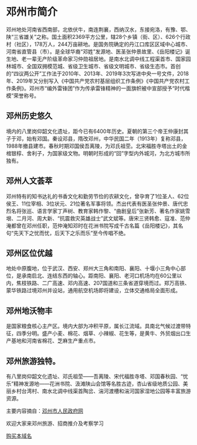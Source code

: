 # 邓州市简介

邓州地处河南省西南部，北依伏牛，南连荆襄，西纳汉水，东接宛洛，有豫、鄂、陕“三省雄关”之称。国土面积2369平方公里，辖28个乡镇（街、区）、626个行政村（社区），178万人，244万亩耕地。是国务院确定的丹江口库区区域中心城市、河南省直管县（市）。是全球华裔“邓姓”发源地、医圣张仲景故里、《岳阳楼记》诞生地、老一辈无产阶级革命家习仲勋祖居地。是南水北调中线工程渠首市、国家园林城市、全国双拥模范城、省级卫生城市、省级文明城市、省级生态市。首创的“四议两公开”工作法于2010年、2013年、2019年3次写进中央一号文件，2018年、2019年又分别写入《中国共产党农村基层组织工作条例》《中国共产党农村工作条例》。邓州市“编外雷锋团”作为传承雷锋精神的一面旗帜被中宣部授予“时代楷模”荣誉称号。

## 邓州历史悠久

境内的八里岗仰韶文化遗址，距今已有6400年历史。夏朝的第三个帝王仲康封其子于邓，始有邓国。秦设邓县，隋改邓州，中华民国二年（1913年）复称邓县，1988年撤县建市。春秋时期邓国侯吾离陵，为邓氏祖茔。北宋福胜寺塔出土的金棺银椁、舍利子，为国家级文物。明朝时形成的“回”字型内外城河，为北方城市所独有。

## 邓州人文荟萃

邓州特有的知书达礼的书香文化和勤劳节俭的农耕文化，曾孕育了1位圣人、62位侯王、11位宰相、3位状元、21位著名军事将领。杰出代表有医圣张仲景、唐代忠烈名将张巡、语言学家丁声树、教育家韩作黎、“曲剧皇后”张新芳、著名作家姚雪垠、二月河、周大新、“抗震救灾英雄战士”武文斌等。唐宋三贤韩愈、寇准、范仲淹都曾在邓州任职，范仲淹知邓时在花洲书院写成千古名篇《岳阳楼记》，其名句“先天下之忧而忧，后天下之乐而乐”至今传唱不绝。

## 邓州区位优越

地处中原腹地，位于武汉、西安、郑州大三角和南阳、襄阳、十堰小三角中心部位，是承南启北、连结东西的轴心。距南阳、襄阳、老河口机场均在60公里以内，焦枝铁路、二广高速、邓内高速、207国道和三条省道穿境而过。郑万高铁、蒙华铁路过境邓州并设站，通用航空机场即将建设，立体交通格局全面形成。

## 邓州地沃物丰

是国家粮食核心主产区。境内大部为冲积平原，属长江流域。具南北气候过渡带特征，四季分明。盛产小麦、棉花、烟草、小辣椒、花生等，是黄牛、外贸烟出口生产基地和河南省棉花、芝麻生产重点市。

## 邓州旅游独特。

有八里岗仰韶文化遗址、邓氏祖茔——吾离陵、宋代福胜寺塔、邓国春秋园、“忧乐”精神发源地——花洲书院、汲滩陕山会馆等名胜古迹，杏山省级地质公园、美丽乡村台湾村、南水北调中线渠首陶岔、湍河渡槽和湍河国家湿地公园等丰富旅游资源。

主要内容摘自：[邓州市人民政府网](http://www.dengzhou.gov.cn/)

欢迎大家来邓州旅游、招商推介及考察学习

[购买本域名](https://mi.aliyun.com/detail/online.html?domainName=dengzhou.pub)
